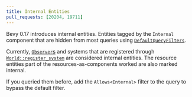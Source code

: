 ```yaml
---
title: Internal Entities
pull_requests: [20204, 19711]
---
```


Bevy 0.17 introduces internal entities. Entities tagged by the `Internal` component that are hidden from most queries using [`DefaultQueryFilters`](https://docs.rs/bevy/latest/bevy/ecs/entity_disabling/index.html).

Currently, [`Observer`s](https://docs.rs/bevy/latest/bevy/ecs/observer/struct.Observer.html) and systems that are registered through [`World::register_system`](https://docs.rs/bevy/latest/bevy/prelude/struct.World.html#method.register_system) are considered internal entities.
The resource entities part of the resources-as-components worked are also marked internal.

If you queried them before, add the `Allows<Internal>` filter to the query to bypass the default filter.
